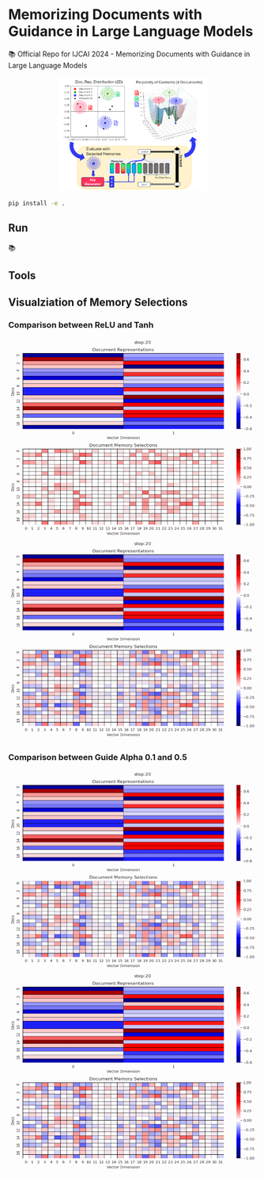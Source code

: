 # Memorizing Documents with Guidance in Large Language Models

📚 Official Repo for IJCAI 2024 - Memorizing Documents with Guidance in Large Language Models

<p align="center" >
<img src="/assets/240426_2.png" width="60%">
</p> 

```bash
pip install -e .
```

## Run 
📚 



## Tools 



## Visualziation of Memory Selections 


### Comparison between ReLU and Tanh

<img src="/assets/exp/relu_20/docreps.gif">
<img src="/assets/exp/tanh_20_0.1/docreps.gif">

### Comparison between Guide Alpha 0.1 and 0.5

<img src="/assets/exp/tanh_20_0.1/docreps.gif">
<img src="/assets/exp/tanh_20_0.5/docreps.gif">